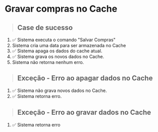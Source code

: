 # Gravar compras no Cache

> ## Case de sucesso

1. ✅ Sistema executa o comando "Salvar Compras"
2. Sistema cria uma data para ser armazenada no Cache
3. ✅ Sistema apaga os dados do cache atual.
4. ✅ Sistema grava os novos dados no Cache.
5. Sistema não retorna nenhum erro.

> ## Exceção - Erro ao apagar dados no Cache
1. ✅ Sistema não grava novos dados no Cache.
2. ✅ Sistema retorna erro.

> ## Exceção - Erro ao gravar dados no Cache
1. ✅ Sistema retorna erro